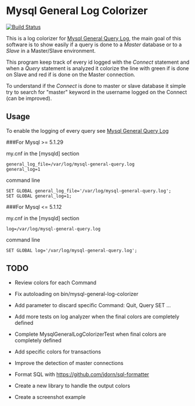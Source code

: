 Mysql General Log Colorizer 
===========================
[![Build Status](https://travis-ci.org/davidemarrone/MysqlGeneralLogColorizer.svg?branch=master)](https://travis-ci.org/davidemarrone/MysqlGeneralLogColorizer)

This is a log colorizer for [Mysql General Query Log](http://dev.mysql.com/doc/refman/5.6/en/query-log.html), the main goal of this software is to show easily if a query is done to a *Master* database or to a *Slave* in a Master/Slave environment.

This program keep track of every id logged with the *Connect* statement and when a *Query* statement is analyzed it colorize the line with green if is done on Slave and red if is done on the Master connection.

To understand if the *Connect* is done to master or slave database it simple try to search for "master" keyword in the username logged on the Connect (can be improved).


Usage
-----

To enable the logging of every query see [Mysql General Query Log](http://dev.mysql.com/doc/refman/5.6/en/query-log.html)

###For Mysql >=  5.1.29

my.cnf in the [mysqld] section
```
general_log_file=/var/log/mysql-general-query.log
general_log=1
```

command line
```
SET GLOBAL general_log_file='/var/log/mysql-general-query.log';
SET GLOBAL general_log=1;
```

###For Mysql <=  5.1.12

my.cnf in the [mysqld] section
```
log=/var/log/mysql-general-query.log
```

command line
```
SET GLOBAL log='/var/log/mysql-general-query.log';
```

TODO
----
* Review colors for each Command

* Fix autoloading on bin/mysql-general-log-colorizer
* Add parameter to discard specific Command: Quit, Query SET ...
* Add more tests on log analyzer when the final colors are completely defined
* Complete MysqlGeneralLogColorizerTest when final colors are completely defined
* Add specific colors for transactions
* Improve the detection of master connections
* Format SQL with https://github.com/jdorn/sql-formatter
* Create a new library to handle the output colors
* Create a screenshot example

